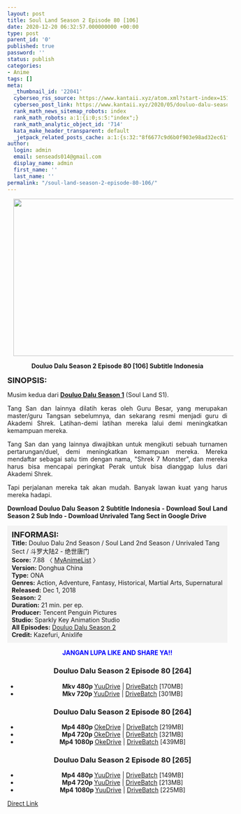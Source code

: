 ```yaml
---
layout: post
title: Soul Land Season 2 Episode 80 [106]
date: 2020-12-20 06:32:57.000000000 +00:00
type: post
parent_id: '0'
published: true
password: ''
status: publish
categories:
- Anime
tags: []
meta:
  _thumbnail_id: '22041'
  cyberseo_rss_source: https://www.kantaii.xyz/atom.xml?start-index=151&max-results=150
  cyberseo_post_link: https://www.kantaii.xyz/2020/05/douluo-dalu-season-2-episode-80-106.html
  rank_math_news_sitemap_robots: index
  rank_math_robots: a:1:{i:0;s:5:"index";}
  rank_math_analytic_object_id: '714'
  kata_make_header_transparent: default
  _jetpack_related_posts_cache: a:1:{s:32:"8f6677c9d6b0f903e98ad32ec61f8deb";a:2:{s:7:"expires";i:1653159568;s:7:"payload";a:0:{}}}
author:
  login: admin
  email: senseads014@gmail.com
  display_name: admin
  first_name: ''
  last_name: ''
permalink: "/soul-land-season-2-episode-80-106/"
---
```

<div class="separator" style="clear: both; text-align: center;"><a href="https://1.bp.blogspot.com/-u33Pw-SryFs/XtJzpfmfGyI/AAAAAAAACws/nxKaWfhdxnsfy8reCQp1oDtatOEGKisAQCLcBGAsYHQ/s1600/Soul%2BLand%2BS2%2B-%2B80%2Ba.jpg" imageanchor="1" style="margin-left: 1em; margin-right: 1em;"><img border="0" data-original-height="720" data-original-width="1280" height="360" src="{{ site.baseurl }}/assets/2020/12/Soul%2BLand%2BS2%2B-%2B80%2Ba.jpg" width="640" /></a></div>
<p>
<div style="text-align: center;"><b>Douluo Dalu Season 2 Episode 80 [106] Subtitle Indonesia</b></p>
</div>
<p><b><span style="font-size: large;">SINOPSIS:</span></b>
<div style="text-align: justify;">Musim kedua dari <b><a href="http://www.kantaii.web.id/2018/12/douluo-dalu-season-i-batch.html" target="_blank" rel="noopener">Douluo Dalu Season 1</a></b> (Soul Land S1).</p>
<p>Tang San dan lainnya dilatih keras oleh Guru Besar, yang merupakan master/guru Tangsan sebelumnya, dan sekarang resmi menjadi guru di Akademi Shrek. Latihan-demi latihan mereka lalui demi meningkatkan kemampuan mereka.</p>
<p>Tang San dan yang lainnya diwajibkan untuk mengikuti sebuah turnamen pertarungan/duel, demi meningkatkan kemampuan mereka. Mereka mendaftar sebagai satu tim dengan nama, "Shrek 7 Monster", dan mereka harus bisa mencapai peringkat Perak untuk bisa dianggap lulus dari Akademi Shrek.</p>
<p>Tapi perjalanan mereka tak akan mudah. Banyak lawan kuat yang harus mereka hadapi.</p>
<p><b>Download Douluo Dalu Season 2 Subtitle Indonesia - Download Soul Land Season 2 Sub Indo - Download Unrivaled Tang Sect in Google Drive</b></div>
<p><a name="more"></a>
<div style="background-color: #f3f3f3; padding: 10px; text-align: left;"><b><span style="font-size: large;">INFORMASI:</span></b><br /><b>Title:</b> Douluo Dalu 2nd Season / Soul Land 2nd Season / Unrivaled Tang Sect / 斗罗大陆2 - 绝世唐门<br /><b>Score:</b> 7.88 〈 <a href="https://myanimelist.net/anime/37822/Douluo_Dalu_2nd_Season?q=Douluo%20Dalu" target="_blank" rel="noopener">MyAnimeList</a>&nbsp;〉<br /><b>Version:</b> Donghua China<br /><b>Type:</b> ONA<br /><b>Genres:</b> Action, Adventure, Fantasy, Historical, Martial Arts, Supernatural<br /><b>Released:</b> Dec 1, 2018<br /><b>Season:</b> 2<br /><b>Duration:</b> 21 min. per ep.<br /><b>Producer:</b> Tencent Penguin Pictures<br /><b>Studio:</b> Sparkly Key Animation Studio<br /><b>All Episodes:</b> <a href="http://www.kantaii.web.id/2020/02/douluo-dalu-season-2.html" target="_blank" rel="noopener">Douluo Dalu Season 2</a><br /><b>Credit:</b> Kazefuri, Anixlife</div>
<p>
<div style="text-align: center;"><b><span style="color: blue;">JANGAN LUPA LIKE AND SHARE YA!!</span></b>
<div class="dl">
<ul />
<h3 style="text-align: center;">Douluo Dalu Season 2 Episode 80 [264]</h3>
<li style="text-align: center;"><b>Mkv 480p </b><a href="https://semawur.com/gNbQEvmqHA" target="_blank" rel="noopener">YuuDrive</a> | <a href="https://semawur.com/kRVJy0" target="_blank" rel="noopener">DriveBatch</a> [170MB]</li>
<li style="text-align: center;"><b>Mkv 720p </b><a href="https://semawur.com/2V3QgmFyorB" target="_blank" rel="noopener">YuuDrive</a> | <a href="https://semawur.com/i3w0WwhAv" target="_blank" rel="noopener">DriveBatch</a> [301MB]</li>
</div>
<div class="dl">
<ul />
<h3 style="text-align: center;">Douluo Dalu Season 2 Episode 80 [264]</h3>
<li style="text-align: center;"><b>Mp4 480p </b><a href="https://semawur.com/xHDdWFcZeQ" target="_blank" rel="noopener">OkeDrive</a> | <a href="https://semawur.com/L0mxFA" target="_blank" rel="noopener">DriveBatch</a> [219MB]</li>
<li style="text-align: center;"><b>Mp4 720p </b><a href="https://semawur.com/mk3R0M6YRqTQ" target="_blank" rel="noopener">OkeDrive</a> | <a href="https://semawur.com/edcnY" target="_blank" rel="noopener">DriveBatch</a> [321MB]</li>
<li style="text-align: center;"><b>Mp4 1080p </b><a href="https://semawur.com/ZzauP" target="_blank" rel="noopener">OkeDrive</a> | <a href="https://semawur.com/Zhx6q9r" target="_blank" rel="noopener">DriveBatch</a> [439MB]</li>
</div>
<div class="dl">
<ul />
<h3 style="text-align: center;">Douluo Dalu Season 2 Episode 80 [265]</h3>
<li style="text-align: center;"><b>Mp4 480p </b><a href="https://semawur.com/ri8l" target="_blank" rel="noopener">YuuDrive</a> | <a href="https://semawur.com/tDcfyTm" target="_blank" rel="noopener">DriveBatch</a> [149MB]</li>
<li style="text-align: center;"><b>Mp4 720p </b><a href="https://semawur.com/JWXm" target="_blank" rel="noopener">YuuDrive</a> | <a href="https://semawur.com/onJ7vc" target="_blank" rel="noopener">DriveBatch</a> [213MB]</li>
<li style="text-align: center;"><b>Mp4 1080p </b><a href="https://semawur.com/OQJ2Xmm4QceA" target="_blank" rel="noopener">YuuDrive</a> | <a href="https://semawur.com/ReDUdl24x0y" target="_blank" rel="noopener">DriveBatch</a> [225MB]</li>
</div>
</div>
<link rel="stylesheet" href="https://cdnjs.cloudflare.com/ajax/libs/font-awesome/4.7.0/css/font-awesome.min.css" />
<div class="divbtn"> <a href="https://handymansurrender.com/fihup8buzv?key=94550f7ce39444073321dde3b8782f97" class="btn"><i class="fa fa-download"></i> Direct Link</a> </div>
